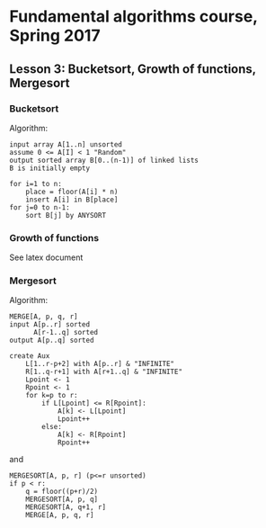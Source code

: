 # Fundamental algorithms course, Spring 2017

## Lesson 3: Bucketsort, Growth of functions, Mergesort

### Bucketsort
Algorithm:
```
input array A[1..n] unsorted
assume 0 <= A[I] < 1 "Random"
output sorted array B[0..(n-1)] of linked lists
B is initially empty

for i=1 to n:
    place = floor(A[i] * n)
    insert A[i] in B[place]
for j=0 to n-1:
    sort B[j] by ANYSORT
```

### Growth of functions
See latex document

### Mergesort
Algorithm:
```
MERGE[A, p, q, r]
input A[p..r] sorted
      A[r-1..q] sorted
output A[p..q] sorted

create Aux
    L[1..r-p+2] with A[p..r] & "INFINITE"
    R[1..q-r+1] with A[r+1..q] & "INFINITE"
    Lpoint <- 1
    Rpoint <- 1
    for k=p to r:
        if L[Lpoint] <= R[Rpoint]:
            A[k] <- L[Lpoint]
            Lpoint++
        else:
            A[k] <- R[Rpoint]
            Rpoint++
```
and 
```
MERGESORT[A, p, r] (p<=r unsorted)
if p < r:
    q = floor((p+r)/2)
    MERGESORT[A, p, q]
    MERGESORT[A, q+1, r]
    MERGE[A, p, q, r]
```
